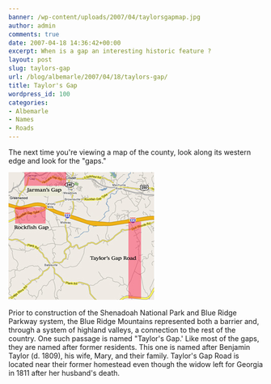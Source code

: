 ```yaml
---
banner: /wp-content/uploads/2007/04/taylorsgapmap.jpg
author: admin
comments: true
date: 2007-04-18 14:36:42+00:00
excerpt: When is a gap an interesting historic feature ?
layout: post
slug: taylors-gap
url: /blog/albemarle/2007/04/18/taylors-gap/
title: Taylor's Gap
wordpress_id: 100
categories:
- Albemarle
- Names
- Roads
---
```


The next time you're viewing a map of the county, look along its western edge and look for the "gaps." 

![Gaps in Western Albemarle](/wp-content/uploads/2007/04/taylorsgapmap.jpg)

Prior to construction of the Shenadoah National Park and Blue Ridge Parkway system, the Blue Ridge Mountains represented both a barrier and, through a system of highland valleys, a connection to the rest of the country. One such passage is named "Taylor's Gap.' Like most of the gaps, they are named after former residents. This one is named after Benjamin Taylor (d. 1809), his wife, Mary, and their family. Taylor's Gap Road is located near their former homestead even though the widow left for Georgia in 1811 after her husband's death.



